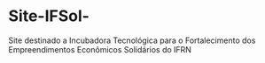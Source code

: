 # Site-IFSol-
Site destinado a Incubadora Tecnológica para o Fortalecimento dos Empreendimentos Econômicos Solidários do IFRN
